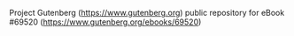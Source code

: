 Project Gutenberg (https://www.gutenberg.org) public repository for
eBook #69520 (https://www.gutenberg.org/ebooks/69520)
